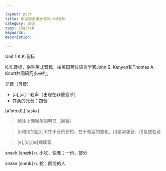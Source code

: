 ```yaml
---

layout: post
title: 谢孟媛英语发音01-KK音标
category: 英语
tags: English
keywords: 
description: 

---
```


Unit 1 K.K.音标

K.K.音标，俗称美式音标，由美国两位语言学家John S. Kenyon和Thomas A. Knott共同研究出来的。

元音（母音）

- [ə],[ɚ]：轻声（出现在非重音节）
- 其余的元音：四音

[ə'brɔːd],['sɪstɚ]


>越往上面嘴型越明显（越扁）

>[i]和[I]的区别不在于音的长短，在于嘴型的变化，[i]是紧张音，[I]是放松音

>[e],[ɛ],[æ]蝴蝶音

snack [snæk] n. 小吃，快餐；一份，部分

snake [sneɪk] n. 蛇；阴险的人




















